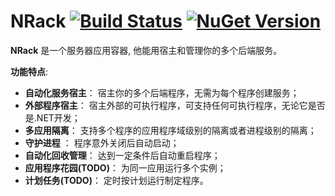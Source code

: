 NRack  [![Build Status](https://travis-ci.org/kerryjiang/NRack.svg?branch=master)](https://travis-ci.org/kerryjiang/NRack) [![NuGet Version](https://img.shields.io/nuget/v/NRack.svg?style=flat)](https://www.nuget.org/packages/NRack/)
=====

**NRack** 是一个服务器应用容器, 他能用宿主和管理你的多个后端服务。

**功能特点**:

* **自动化服务宿主**： 宿主你的多个后端程序，无需为每个程序创建服务；
* **外部程序宿主**： 宿主外部的可执行程序，可支持任何可执行程序，无论它是否是.NET开发；
* **多应用隔离**： 支持多个程序的应用程序域级别的隔离或者进程级别的隔离；
* **守护进程** ： 程序意外关闭后自动启动；
* **自动化回收管理**： 达到一定条件后自动重启程序；
* **应用程序花园(TODO)**： 为同一应用运行多个实例；
* **计划任务(TODO)**： 定时按计划运行制定程序。
